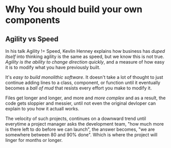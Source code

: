 # Why You should build your own components

## Agility vs Speed

In his talk Agility != Speed, Kevlin Henney explains how business has _duped itself_ into thinking agility is the same as speed, but we know this is not true. _Agility is the ability to change direction quickly_, and a measure of how easy it is to modify what you have previously built.

It's _easy to build monolithic software_. It doesn't take a lot of thought to just continue adding lines to a class, component, or function until it eventually becomes a _ball of mud_ that resists every effort you make to modify it.

Files get longer and longer, and more and _more complex_ and as a result, the code gets sloppier and messier, until not even the original devloper can explain to you how it actuall works.

The velocity of such projects, continues on a downward trend until everytime a project manager asks the development team, "how much more is there left to do before we can launch", the answer becomes, "we are somewhere between 80 and 90% done". Which is where the project will linger for months or longer.